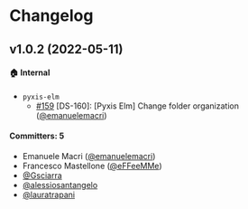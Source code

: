 # Changelog

## v1.0.2 (2022-05-11)

#### :house: Internal
* `pyxis-elm`
  * [#159](https://github.com/primait/pyxis/pull/159) [DS-160]: [Pyxis Elm] Change folder organization 
([@emanuelemacri](https://github.com/emanuelemacri))

#### Committers: 5
- Emanuele Macri ([@emanuelemacri](https://github.com/emanuelemacri))
- Francesco Mastellone ([@eFFeeMMe](https://github.com/eFFeeMMe))
- [@Gsciarra](https://github.com/Gsciarra)
- [@alessiosantangelo](https://github.com/alessiosantangelo)
- [@lauratrapani](https://github.com/lauratrapani)
